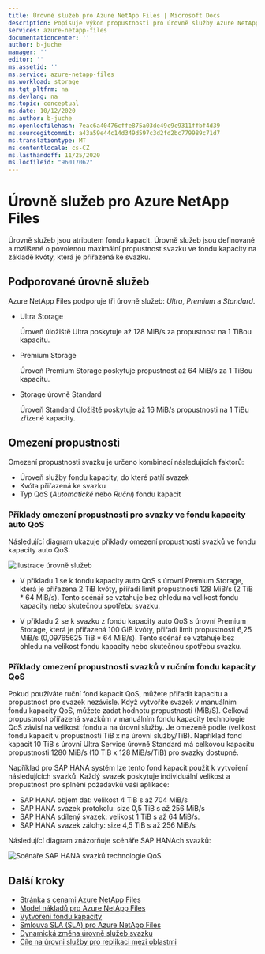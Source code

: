 ```yaml
---
title: Úrovně služeb pro Azure NetApp Files | Microsoft Docs
description: Popisuje výkon propustnosti pro úrovně služby Azure NetApp Files.
services: azure-netapp-files
documentationcenter: ''
author: b-juche
manager: ''
editor: ''
ms.assetid: ''
ms.service: azure-netapp-files
ms.workload: storage
ms.tgt_pltfrm: na
ms.devlang: na
ms.topic: conceptual
ms.date: 10/12/2020
ms.author: b-juche
ms.openlocfilehash: 7eac6a40476cffe875a03de49c9c9311ffbf4d39
ms.sourcegitcommit: a43a59e44c14d349d597c3d2fd2bc779989c71d7
ms.translationtype: MT
ms.contentlocale: cs-CZ
ms.lasthandoff: 11/25/2020
ms.locfileid: "96017062"
---
```

# <a name="service-levels-for-azure-netapp-files"></a>Úrovně služeb pro Azure NetApp Files
Úrovně služeb jsou atributem fondu kapacit. Úrovně služeb jsou definované a rozlišené o povolenou maximální propustnost svazku ve fondu kapacity na základě kvóty, která je přiřazená ke svazku.

## <a name="supported-service-levels"></a>Podporované úrovně služeb

Azure NetApp Files podporuje tři úrovně služeb: *Ultra*, *Premium* a *Standard*. 

* <a name="Ultra"></a>Ultra Storage

    Úroveň úložiště Ultra poskytuje až 128 MiB/s za propustnost na 1 TiBou kapacitu. 

* <a name="Premium"></a>Premium Storage

    Úroveň Premium Storage poskytuje propustnost až 64 MiB/s za 1 TiBou kapacitu. 

* <a name="Standard"></a>Storage úrovně Standard

    Úroveň Standard úložiště poskytuje až 16 MiB/s propustnosti na 1 TiBu zřízené kapacity.

## <a name="throughput-limits"></a>Omezení propustnosti

Omezení propustnosti svazku je určeno kombinací následujících faktorů:
* Úroveň služby fondu kapacity, do které patří svazek
* Kvóta přiřazená ke svazku  
* Typ QoS (*Automatické* nebo *Ruční*) fondu kapacit  

### <a name="throughput-limit-examples-of-volumes-in-an-auto-qos-capacity-pool"></a>Příklady omezení propustnosti pro svazky ve fondu kapacity auto QoS

Následující diagram ukazuje příklady omezení propustnosti svazků ve fondu kapacity auto QoS:

![Ilustrace úrovně služeb](../media/azure-netapp-files/azure-netapp-files-service-levels.png)

* V příkladu 1 se k fondu kapacity auto QoS s úrovní Premium Storage, která je přiřazena 2 TiB kvóty, přiřadí limit propustnosti 128 MiB/s (2 TiB * 64 MiB/s). Tento scénář se vztahuje bez ohledu na velikost fondu kapacity nebo skutečnou spotřebu svazku.

* V příkladu 2 se k svazku z fondu kapacity auto QoS s úrovní Premium Storage, která je přiřazená 100 GiB kvóty, přiřadí limit propustnosti 6,25 MiB/s (0,09765625 TiB * 64 MiB/s). Tento scénář se vztahuje bez ohledu na velikost fondu kapacity nebo skutečnou spotřebu svazku.

### <a name="throughput-limit-examples-of-volumes-in-a-manual-qos-capacity-pool"></a>Příklady omezení propustnosti svazků v ručním fondu kapacity QoS 

Pokud používáte ruční fond kapacit QoS, můžete přiřadit kapacitu a propustnost pro svazek nezávisle. Když vytvoříte svazek v manuálním fondu kapacity QoS, můžete zadat hodnotu propustnosti (MiB/S). Celková propustnost přiřazená svazkům v manuálním fondu kapacity technologie QoS závisí na velikosti fondu a na úrovni služby. Je omezené podle (velikost fondu kapacit v propustnosti TiB x na úrovni služby/TiB). Například fond kapacit 10 TiB s úrovní Ultra Service úrovně Standard má celkovou kapacitu propustnosti 1280 MiB/s (10 TiB x 128 MiB/s/TiB) pro svazky dostupné.

Například pro SAP HANA systém lze tento fond kapacit použít k vytvoření následujících svazků. Každý svazek poskytuje individuální velikost a propustnost pro splnění požadavků vaší aplikace:

* SAP HANA objem dat: velikost 4 TiB s až 704 MiB/s
* SAP HANA svazek protokolu: size 0,5 TiB s až 256 MiB/s
* SAP HANA sdílený svazek: velikost 1 TiB s až 64 MiB/s.
* SAP HANA svazek zálohy: size 4,5 TiB s až 256 MiB/s

Následující diagram znázorňuje scénáře SAP HANAch svazků:

![Scénáře SAP HANA svazků technologie QoS](../media/azure-netapp-files/qos-sap-hana-volume-scenarios.png) 

## <a name="next-steps"></a>Další kroky

- [Stránka s cenami Azure NetApp Files](https://azure.microsoft.com/pricing/details/storage/netapp/)
- [Model nákladů pro Azure NetApp Files](azure-netapp-files-cost-model.md) 
- [Vytvoření fondu kapacity](azure-netapp-files-set-up-capacity-pool.md)
- [Smlouva SLA (SLA) pro Azure NetApp Files](https://azure.microsoft.com/support/legal/sla/netapp/)
- [Dynamická změna úrovně služeb svazku](dynamic-change-volume-service-level.md) 
- [Cíle na úrovni služby pro replikaci mezi oblastmi](cross-region-replication-introduction.md#service-level-objectives)
